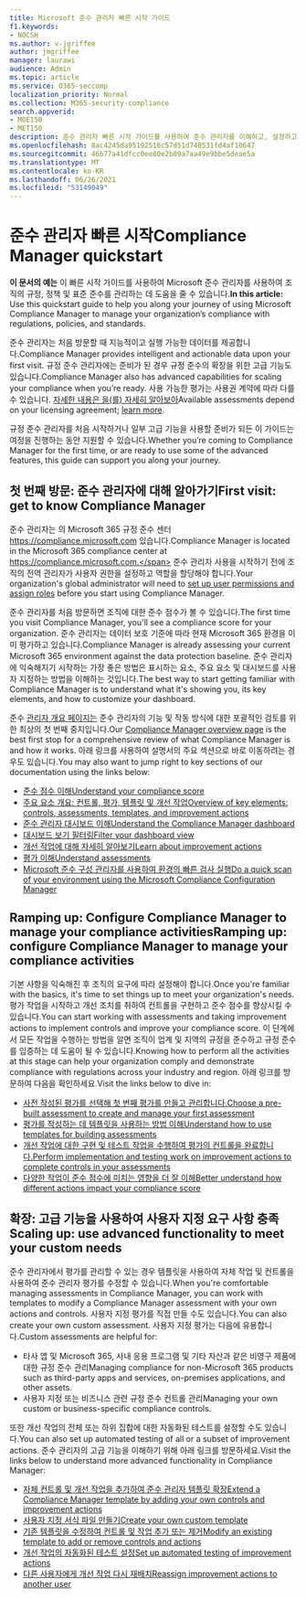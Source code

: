 ```yaml
---
title: Microsoft 준수 관리자 빠른 시작 가이드
f1.keywords:
- NOCSH
ms.author: v-jgriffee
author: jmgriffee
manager: laurawi
audience: Admin
ms.topic: article
ms.service: O365-seccomp
localization_priority: Normal
ms.collection: M365-security-compliance
search.appverid:
- MOE150
- MET150
description: 준수 관리자 빠른 시작 가이드를 사용하여 준수 관리자를 이해하고, 설정하고, 사용하는 여정을 안내합니다.
ms.openlocfilehash: 8ac4245da95192516c57d51d740531fd4af10647
ms.sourcegitcommit: 46b77a41dfcc0ee80e2b89a7aa49e9bbe5deae5a
ms.translationtype: MT
ms.contentlocale: ko-KR
ms.lasthandoff: 06/26/2021
ms.locfileid: "53149049"
---
```

# <a name="compliance-manager-quickstart"></a><span data-ttu-id="8eec5-103">준수 관리자 빠른 시작</span><span class="sxs-lookup"><span data-stu-id="8eec5-103">Compliance Manager quickstart</span></span>

<span data-ttu-id="8eec5-104">**이 문서의 예는** 이 빠른 시작 가이드를 사용하여 Microsoft 준수 관리자를 사용하여 조직의 규정, 정책 및 표준 준수를 관리하는 데 도움을 줄 수 있습니다.</span><span class="sxs-lookup"><span data-stu-id="8eec5-104">**In this article:** Use this quickstart guide to help you along your journey of using Microsoft Compliance Manager to manage your organization’s compliance with regulations, policies, and standards.</span></span>

<span data-ttu-id="8eec5-105">준수 관리자는 처음 방문할 때 지능적이고 실행 가능한 데이터를 제공합니다.</span><span class="sxs-lookup"><span data-stu-id="8eec5-105">Compliance Manager provides intelligent and actionable data upon your first visit.</span></span> <span data-ttu-id="8eec5-106">규정 준수 관리자에는 준비가 된 경우 규정 준수의 확장을 위한 고급 기능도 있습니다.</span><span class="sxs-lookup"><span data-stu-id="8eec5-106">Compliance Manager also has advanced capabilities for scaling your compliance when you’re ready.</span></span> <span data-ttu-id="8eec5-107">사용 가능한 평가는 사용권 계약에 따라 다를 수 있습니다. [자세한 내용은 을(를) 자세히 알아보아](/office365/servicedescriptions/microsoft-365-service-descriptions/microsoft-365-tenantlevel-services-licensing-guidance/microsoft-365-security-compliance-licensing-guidance)</span><span class="sxs-lookup"><span data-stu-id="8eec5-107">Available assessments depend on your licensing agreement; [learn more](/office365/servicedescriptions/microsoft-365-service-descriptions/microsoft-365-tenantlevel-services-licensing-guidance/microsoft-365-security-compliance-licensing-guidance).</span></span>

<span data-ttu-id="8eec5-108">규정 준수 관리자를 처음 시작하거나 일부 고급 기능을 사용할 준비가 되든 이 가이드는 여정을 진행하는 동안 지원할 수 있습니다.</span><span class="sxs-lookup"><span data-stu-id="8eec5-108">Whether you’re coming to Compliance Manager for the first time, or are ready to use some of the advanced features, this guide can support you along your journey.</span></span>

## <a name="first-visit-get-to-know-compliance-manager"></a><span data-ttu-id="8eec5-109">첫 번째 방문: 준수 관리자에 대해 알아가기</span><span class="sxs-lookup"><span data-stu-id="8eec5-109">First visit: get to know Compliance Manager</span></span>

<span data-ttu-id="8eec5-110">준수 관리자는 의 Microsoft 365 규정 준수 센터 https://compliance.microsoft.com 있습니다.</span><span class="sxs-lookup"><span data-stu-id="8eec5-110">Compliance Manager is located in the Microsoft 365 compliance center at https://compliance.microsoft.com.</span></span> <span data-ttu-id="8eec5-111">준수 관리자 사용을 시작하기 전에 [](compliance-manager-setup.md#set-user-permissions-and-assign-roles) 조직의 전역 관리자가 사용자 권한을 설정하고 역할을 할당해야 합니다.</span><span class="sxs-lookup"><span data-stu-id="8eec5-111">Your organization's global administrator will need to [set up user permissions and assign roles](compliance-manager-setup.md#set-user-permissions-and-assign-roles) before you start using Compliance Manager.</span></span>

<span data-ttu-id="8eec5-112">준수 관리자를 처음 방문하면 조직에 대한 준수 점수가 볼 수 있습니다.</span><span class="sxs-lookup"><span data-stu-id="8eec5-112">The first time you visit Compliance Manager, you'll see a compliance score for your organization.</span></span> <span data-ttu-id="8eec5-113">준수 관리자는 데이터 보호 기준에 따라 현재 Microsoft 365 환경을 이미 평가하고 있습니다.</span><span class="sxs-lookup"><span data-stu-id="8eec5-113">Compliance Manager is already assessing your current Microsoft 365 environment against the data protection baseline.</span></span> <span data-ttu-id="8eec5-114">준수 관리자에 익숙해지기 시작하는 가장 좋은 방법은 표시하는 요소, 주요 요소 및 대시보드를 사용자 지정하는 방법을 이해하는 것입니다.</span><span class="sxs-lookup"><span data-stu-id="8eec5-114">The best way to start getting familiar with Compliance Manager is to understand what it's showing you, its key elements, and how to customize your dashboard.</span></span>

<span data-ttu-id="8eec5-115">준수 [관리자 개요 페이지는](compliance-manager.md) 준수 관리자의 기능 및 작동 방식에 대한 포괄적인 검토를 위한 최상의 첫 번째 중지입니다.</span><span class="sxs-lookup"><span data-stu-id="8eec5-115">Our [Compliance Manager overview page](compliance-manager.md) is the best first stop for a comprehensive review of what Compliance Manager is and how it works.</span></span> <span data-ttu-id="8eec5-116">아래 링크를 사용하여 설명서의 주요 섹션으로 바로 이동하려는 경우도 있습니다.</span><span class="sxs-lookup"><span data-stu-id="8eec5-116">You may also want to jump right to key sections of our documentation using the links below:</span></span>

- [<span data-ttu-id="8eec5-117">준수 점수 이해</span><span class="sxs-lookup"><span data-stu-id="8eec5-117">Understand your compliance score</span></span>](compliance-manager.md#understanding-your-compliance-score)
- [<span data-ttu-id="8eec5-118">주요 요소 개요: 컨트롤, 평가, 템플릿 및 개선 작업</span><span class="sxs-lookup"><span data-stu-id="8eec5-118">Overview of key elements: controls, assessments, templates, and improvement actions</span></span>](compliance-manager.md#key-elements-controls-assessments-templates-improvement-actions)
- [<span data-ttu-id="8eec5-119">준수 관리자 대시보드 이해</span><span class="sxs-lookup"><span data-stu-id="8eec5-119">Understand the Compliance Manager dashboard</span></span>](compliance-manager-setup.md#understand-the-compliance-manager-dashboard)
- [<span data-ttu-id="8eec5-120">대시보드 보기 필터링</span><span class="sxs-lookup"><span data-stu-id="8eec5-120">Filter your dashboard view</span></span>](compliance-manager-setup.md#filtering-your-dashboard-view)
- [<span data-ttu-id="8eec5-121">개선 작업에 대해 자세히 알아보기</span><span class="sxs-lookup"><span data-stu-id="8eec5-121">Learn about improvement actions</span></span>](compliance-manager-setup.md#improvement-actions-page)
- [<span data-ttu-id="8eec5-122">평가 이해</span><span class="sxs-lookup"><span data-stu-id="8eec5-122">Understand assessments</span></span>](compliance-manager.md#assessments)
- [<span data-ttu-id="8eec5-123">Microsoft 준수 구성 관리자를 사용하여 환경의 빠른 검사 실행</span><span class="sxs-lookup"><span data-stu-id="8eec5-123">Do a quick scan of your environment using the Microsoft Compliance Configuration Manager</span></span>](compliance-manager-mcca.md)

## <a name="ramping-up-configure-compliance-manager-to-manage-your-compliance-activities"></a><span data-ttu-id="8eec5-124">Ramping up: Configure Compliance Manager to manage your compliance activities</span><span class="sxs-lookup"><span data-stu-id="8eec5-124">Ramping up: configure Compliance Manager to manage your compliance activities</span></span>

<span data-ttu-id="8eec5-125">기본 사항을 익숙해진 후 조직의 요구에 따라 설정해야 합니다.</span><span class="sxs-lookup"><span data-stu-id="8eec5-125">Once you're familiar with the basics, it's time to set things up to meet your organization's needs.</span></span> <span data-ttu-id="8eec5-126">평가 작업을 시작하고 개선 조치를 취하여 컨트롤을 구현하고 준수 점수를 향상시킬 수 있습니다.</span><span class="sxs-lookup"><span data-stu-id="8eec5-126">You can start working with assessments and taking improvement actions to implement controls and improve your compliance score.</span></span> <span data-ttu-id="8eec5-127">이 단계에서 모든 작업을 수행하는 방법을 알면 조직이 업계 및 지역의 규정을 준수하고 규정 준수를 입증하는 데 도움이 될 수 있습니다.</span><span class="sxs-lookup"><span data-stu-id="8eec5-127">Knowing how to perform all the activities at this stage can help your organization comply and demonstrate compliance with regulations across your industry and region.</span></span> <span data-ttu-id="8eec5-128">아래 링크를 방문하여 다음을 확인하세요.</span><span class="sxs-lookup"><span data-stu-id="8eec5-128">Visit the links below to dive in:</span></span>

- [<span data-ttu-id="8eec5-129">사전 작성된 평가를 선택해 첫 번째 평가를 만들고 관리합니다.</span><span class="sxs-lookup"><span data-stu-id="8eec5-129">Choose a pre-built assessment to create and manage your first assessment</span></span>](compliance-manager-assessments.md)
- [<span data-ttu-id="8eec5-130">평가를 작성하는 데 템플릿을 사용하는 방법 이해</span><span class="sxs-lookup"><span data-stu-id="8eec5-130">Understand how to use templates for building assessments</span></span>](compliance-manager-templates.md)
- [<span data-ttu-id="8eec5-131">개선 작업에 대한 구현 및 테스트 작업을 수행하여 평가의 컨트롤을 완료합니다.</span><span class="sxs-lookup"><span data-stu-id="8eec5-131">Perform implementation and testing work on improvement actions to complete controls in your assessments</span></span>](compliance-manager-improvement-actions.md)
- [<span data-ttu-id="8eec5-132">다양한 작업이 준수 점수에 미치는 영향을 더 잘 이해</span><span class="sxs-lookup"><span data-stu-id="8eec5-132">Better understand how different actions impact your compliance score</span></span>](compliance-score-calculation.md)

## <a name="scaling-up-use-advanced-functionality-to-meet-your-custom-needs"></a><span data-ttu-id="8eec5-133">확장: 고급 기능을 사용하여 사용자 지정 요구 사항 충족</span><span class="sxs-lookup"><span data-stu-id="8eec5-133">Scaling up: use advanced functionality to meet your custom needs</span></span>

<span data-ttu-id="8eec5-134">준수 관리자에서 평가를 관리할 수 있는 경우 템플릿을 사용하여 자체 작업 및 컨트롤을 사용하여 준수 관리자 평가를 수정할 수 있습니다.</span><span class="sxs-lookup"><span data-stu-id="8eec5-134">When you're comfortable managing assessments in Compliance Manager, you can work with templates to modify a Compliance Manager assessment with your own actions and controls.</span></span> <span data-ttu-id="8eec5-135">사용자 지정 평가를 직접 만들 수도 있습니다.</span><span class="sxs-lookup"><span data-stu-id="8eec5-135">You can also create your own custom assessment.</span></span> <span data-ttu-id="8eec5-136">사용자 지정 평가는 다음에 유용합니다.</span><span class="sxs-lookup"><span data-stu-id="8eec5-136">Custom assessments are helpful for:</span></span>

- <span data-ttu-id="8eec5-137">타사 앱 및 Microsoft 365, 사내 응용 프로그램 및 기타 자산과 같은 비영구 제품에 대한 규정 준수 관리</span><span class="sxs-lookup"><span data-stu-id="8eec5-137">Managing compliance for non-Microsoft 365 products such as third-party apps and services, on-premises applications, and other assets.</span></span>
- <span data-ttu-id="8eec5-138">사용자 지정 또는 비즈니스 관련 규정 준수 컨트롤 관리</span><span class="sxs-lookup"><span data-stu-id="8eec5-138">Managing your own custom or business-specific compliance controls.</span></span>

<span data-ttu-id="8eec5-139">또한 개선 작업의 전체 또는 하위 집합에 대한 자동화된 테스트를 설정할 수도 있습니다.</span><span class="sxs-lookup"><span data-stu-id="8eec5-139">You can also set up automated testing of all or a subset of improvement actions.</span></span> <span data-ttu-id="8eec5-140">준수 관리자의 고급 기능을 이해하기 위해 아래 링크를 방문하세요.</span><span class="sxs-lookup"><span data-stu-id="8eec5-140">Visit the links below to understand more advanced functionality in Compliance Manager:</span></span>

- [<span data-ttu-id="8eec5-141">자체 컨트롤 및 개선 작업을 추가하여 준수 관리자 템플릿 확장</span><span class="sxs-lookup"><span data-stu-id="8eec5-141">Extend a Compliance Manager template by adding your own controls and improvement actions</span></span>](compliance-manager-templates.md#extend-an-assessment-template)
- [<span data-ttu-id="8eec5-142">사용자 지정 서식 파일 만들기</span><span class="sxs-lookup"><span data-stu-id="8eec5-142">Create your own custom template</span></span>](compliance-manager-templates.md#create-an-assessment-template)
- [<span data-ttu-id="8eec5-143">기존 템플릿을 수정하여 컨트롤 및 작업 추가 또는 제거</span><span class="sxs-lookup"><span data-stu-id="8eec5-143">Modify an existing template to add or remove controls and actions</span></span>](compliance-manager-templates.md#modify-a-template)
- [<span data-ttu-id="8eec5-144">개선 작업의 자동화된 테스트 설정</span><span class="sxs-lookup"><span data-stu-id="8eec5-144">Set up automated testing of improvement actions</span></span>](compliance-manager-setup.md#set-up-automated-testing)
- [<span data-ttu-id="8eec5-145">다른 사용자에게 개선 작업 다시 재배치</span><span class="sxs-lookup"><span data-stu-id="8eec5-145">Reassign improvement actions to another user</span></span>](compliance-manager-setup.md#reassign-improvement-actions-to-another-user)